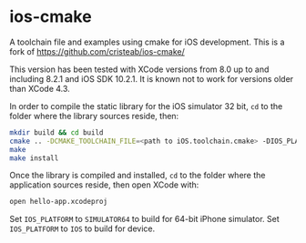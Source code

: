 ios-cmake
=========

A toolchain file and examples using cmake for iOS development.
This is a fork of https://github.com/cristeab/ios-cmake/

This version has been tested with XCode versions from 8.0 up to
and including 8.2.1 and iOS SDK 10.2.1. It is known not to work
for versions older than XCode 4.3.

In order to compile the static library for the iOS simulator 32 bit,
`cd` to the folder where the library sources reside, then:

```sh
mkdir build && cd build
cmake .. -DCMAKE_TOOLCHAIN_FILE=<path to iOS.toolchain.cmake> -DIOS_PLATFORM=SIMULATOR
make
make install
```

Once the library is compiled and installed, `cd` to the folder where the
application sources reside, then open XCode with:

```sh
open hello-app.xcodeproj
```

Set `IOS_PLATFORM` to `SIMULATOR64` to build for 64-bit iPhone simulator.
Set `IOS_PLATFORM` to `IOS` to build for device.
